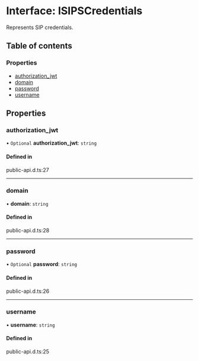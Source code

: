 # Interface: ISIPSCredentials

Represents SIP credentials.

## Table of contents

### Properties

- [authorization\_jwt](ISIPSCredentials.md#authorization-jwt)
- [domain](ISIPSCredentials.md#domain)
- [password](ISIPSCredentials.md#password)
- [username](ISIPSCredentials.md#username)

## Properties

### authorization\_jwt

• `Optional` **authorization\_jwt**: `string`

#### Defined in

public-api.d.ts:27

___

### domain

• **domain**: `string`

#### Defined in

public-api.d.ts:28

___

### password

• `Optional` **password**: `string`

#### Defined in

public-api.d.ts:26

___

### username

• **username**: `string`

#### Defined in

public-api.d.ts:25
